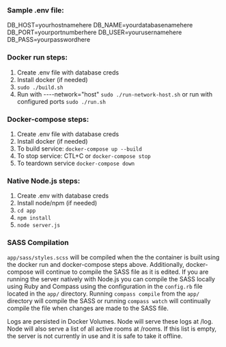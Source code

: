 ### Sample .env file:
DB_HOST=yourhostnamehere
DB_NAME=yourdatabasenamehere
DB_PORT=yourportnumberhere
DB_USER=yourusernamehere
DB_PASS=yourpasswordhere

### Docker run steps:
1. Create .env file with database creds
2. Install docker (if needed)
3. `sudo ./build.sh`
4. Run with ----network="host" `sudo ./run-network-host.sh` or run with configured ports `sudo ./run.sh`

### Docker-compose steps:
1. Create .env file with database creds
2. Install docker (if needed)
2. To build service: `docker-compose up --build`
3. To stop service: CTL+C or `docker-compose stop`
4. To teardown service `docker-compose down`

### Native Node.js steps:
1. Create .env with database creds
2. Install node/npm (if needed)
3. `cd app`
4. `npm install`
5. `node server.js`

### SASS Compilation
`app/sass/styles.scss` will be compiled when the the container is built using the docker run and docker-compose steps above. Additionally, docker-compose will continue to compile the SASS file as it is edited. If you are running the server natively with Node.js you can compile the SASS locally using Ruby and Compass using the configuration in the `config.rb` file located in the `app/` directory. Running `compass compile` from the `app/` directory will compile the SASS or running `compass watch` will continually compile the file when changes are made to the SASS file.

Logs are persisted in Docker Volumes.  Node will serve these logs at /log.  Node will also serve a list of all active rooms at /rooms.  If this list is empty, the server is not currently in use and it is safe to take it offline.

